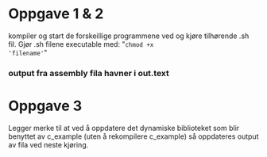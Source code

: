 # Oppgave 1 & 2

kompiler og start de forskeillige programmene ved og kjøre tilhørende .sh fil.
Gjør .sh filene executable med: "<code>chmod +x 'filename'</code>"

### output fra assembly fila havner i out.text

# Oppgave 3

Legger merke til at ved å oppdatere det dynamiske biblioteket som blir benyttet av c_example (uten å rekompilere c_example) så oppdateres output av fila ved neste kjøring.
